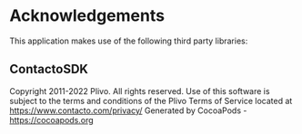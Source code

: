 # Acknowledgements
This application makes use of the following third party libraries:

## ContactoSDK

Copyright 2011-2022 Plivo. All rights reserved. Use of this software is subject to the terms and conditions of the Plivo Terms of Service located at https://www.contacto.com/privacy/
Generated by CocoaPods - https://cocoapods.org
